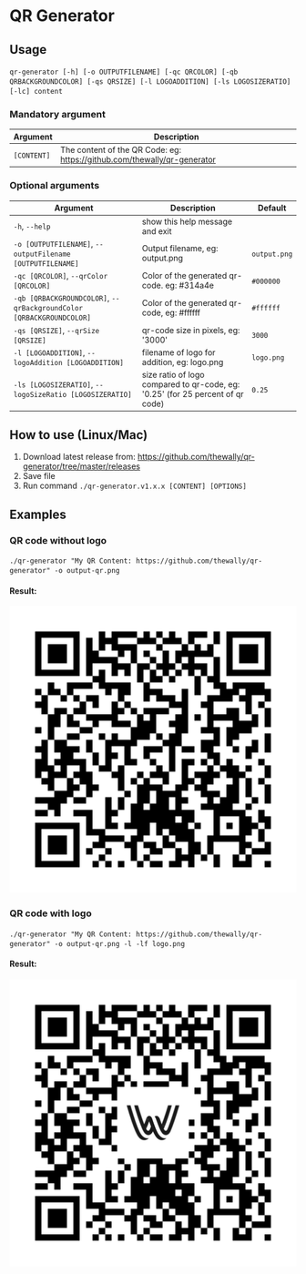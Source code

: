 # QR Generator

## Usage

`qr-generator [-h] [-o OUTPUTFILENAME] [-qc QRCOLOR] [-qb QRBACKGROUNDCOLOR] [-qs QRSIZE] [-l LOGOADDITION] [-ls LOGOSIZERATIO] [-lc] content`

### Mandatory argument

| Argument    | Description                                                              |     
|-------------|--------------------------------------------------------------------------|
| `[CONTENT]` | The content of the QR Code: eg: https://github.com/thewally/qr-generator |

### Optional arguments

| Argument                                                             | Description                                                                    | Default      |    
|----------------------------------------------------------------------|--------------------------------------------------------------------------------|--------------|
| `-h`, `--help`                                                       | show this help message and exit                                                |              |
| `-o [OUTPUTFILENAME]`, `--outputFilename [OUTPUTFILENAME]`           | Output filename, eg: output.png                                                | `output.png` |
| `-qc [QRCOLOR]`, `--qrColor [QRCOLOR]`                               | Color of the generated qr-code. eg: #314a4e                                    | `#000000`      |
| `-qb [QRBACKGROUNDCOLOR]`, `--qrBackgroundColor [QRBACKGROUNDCOLOR]` | Color of the generated qr-code, eg: #ffffff                                    | `#ffffff`      |
| `-qs [QRSIZE]`, `--qrSize [QRSIZE]`                                  | qr-code size in pixels, eg: '3000'                                             | `3000`         |
| `-l [LOGOADDITION]`, `--logoAddition [LOGOADDITION]`                 | filename of logo for addition, eg: logo.png                                    | `logo.png`     |
| `-ls [LOGOSIZERATIO]`, `--logoSizeRatio [LOGOSIZERATIO]`             | size ratio of logo compared to qr-code, eg: '0.25' (for 25 percent of qr code) | `0.25`         |

## How to use (Linux/Mac)

1. Download latest release from: https://github.com/thewally/qr-generator/tree/master/releases
2. Save file
3. Run command `./qr-generator.v1.x.x [CONTENT] [OPTIONS]`

## Examples

### QR code without logo
`./qr-generator "My QR Content: https://github.com/thewally/qr-generator" -o output-qr.png`
#### Result:
![Output without Logo](examples/output_without_logo.png)


### QR code with logo
`./qr-generator "My QR Content: https://github.com/thewally/qr-generator" -o output-qr.png -l -lf logo.png`
#### Result:
![Output with Logo](examples/output_with_logo.png)